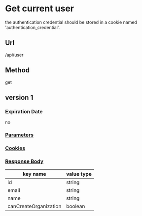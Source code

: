 # Get current user

the authentication credential should be stored in a cookie named 'authentication_credential'.

## Url

/api/user

## Method

get

## version 1

### Expiration Date

no

### [Parameters](./Parameters.html)

### [Cookies](./Cookies.html)

### [Response Body](./Response.html)

key name | value type
--- | ---
id | string
email | string
name | string
canCreateOrganization | boolean